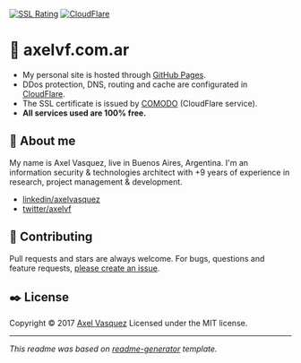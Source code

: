 [![SSL Rating](https://sslbadge.org/?domain=axelvf.com.ar)](https://www.ssllabs.com/ssltest/analyze.html?d=axelvf.com.ar) [![CloudFlare](https://www.cloudflare.com/media/images/web-badges/cf-web-badges-f-1.png)](https://cloudflare.com) 

# :rocket: axelvf.com.ar

* My personal site is hosted through [GitHub Pages](https://pages.github.com).
* DDos protection, DNS, routing and cache are configurated in [CloudFlare](https://www.cloudflare.com).
* The SSL certificate is issued by [COMODO](https://www.comodo.com/) (CloudFlare service).
* **All services used are 100% free.**

## :space_invader: About me

My name is Axel Vasquez, live in Buenos Aires, Argentina. I'm an information security & technologies architect with +9 years of experience in research, project management & development.

* [linkedin/axelvasquez](https://linkedin.com/in/axelvasquez)
* [twitter/axelvf](https://twitter.com/axelvf)

## :blue_heart: Contributing

Pull requests and stars are always welcome. For bugs, questions and feature requests, [please create an issue](https://github.com/axelvf/axelvf.github.io/issues).

## :black_nib: License

Copyright © 2017 [Axel Vasquez](https://github.com/axelvf)
Licensed under the MIT license.

***

_This readme was based on [readme-generator](https://github.com/jonschlinkert/readme-generator) template._

